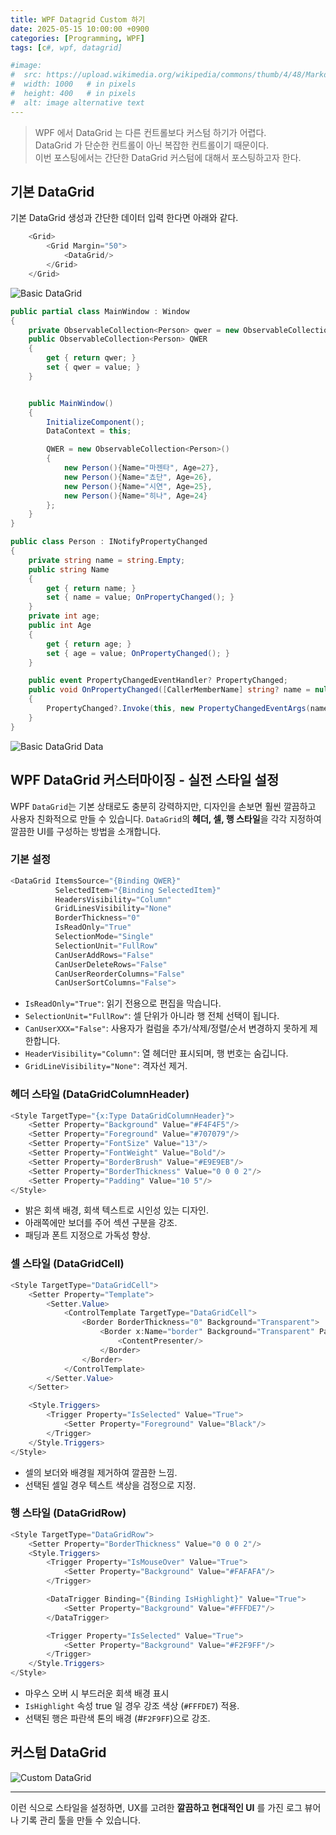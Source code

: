 ```yaml
---
title: WPF Datagrid Custom 하기
date: 2025-05-15 10:00:00 +0900
categories: [Programming, WPF]
tags: [c#, wpf, datagrid]

#image:
#  src: https://upload.wikimedia.org/wikipedia/commons/thumb/4/48/Markdown-mark.svg/1200px-Markdown-mark.svg.png
#  width: 1000   # in pixels
#  height: 400   # in pixels
#  alt: image alternative text
---
```


> WPF 에서 DataGrid 는 다른 컨트롤보다 커스텀 하기가 어렵다.   
> DataGrid 가 단순한 컨트롤이 아닌 복잡한 컨트롤이기 때문이다.   
> 이번 포스팅에서는 간단한 DataGrid 커스텀에 대해서 포스팅하고자 한다.

## 기본 DataGrid
기본  DataGrid 생성과 간단한 데이터 입력 한다면 아래와 같다.

```cs
    <Grid>
        <Grid Margin="50">
            <DataGrid/>
        </Grid>
    </Grid>
```

![Basic DataGrid](https://i.ibb.co/x87jjSCD/image.png)

```cs
public partial class MainWindow : Window
{
    private ObservableCollection<Person> qwer = new ObservableCollection<Person>();
    public ObservableCollection<Person> QWER
    {
        get { return qwer; }
        set { qwer = value; }
    }


    public MainWindow()
    {
        InitializeComponent();
        DataContext = this;

        QWER = new ObservableCollection<Person>()
        {
            new Person(){Name="마젠타", Age=27},
            new Person(){Name="쵸단", Age=26},
            new Person(){Name="시연", Age=25},
            new Person(){Name="히나", Age=24}
        };
    }
}

public class Person : INotifyPropertyChanged
{
    private string name = string.Empty;
    public string Name
    {
        get { return name; }
        set { name = value; OnPropertyChanged(); }
    }
    private int age;
    public int Age
    {
        get { return age; }
        set { age = value; OnPropertyChanged(); }
    }

    public event PropertyChangedEventHandler? PropertyChanged;
    public void OnPropertyChanged([CallerMemberName] string? name = null)
    {
        PropertyChanged?.Invoke(this, new PropertyChangedEventArgs(name));
    }
}
```
![Basic DataGrid Data](https://i.ibb.co/hxntMHV2/image.png)

## WPF DataGrid 커스터마이징 - 실전 스타일 설정
WPF ```DataGrid```는 기본 상태로도 충분히 강력하지만, 디자인을 손보면 훨씬 깔끔하고 사용자 친화적으로 만들 수 있습니다. ```DataGrid```의 **헤더, 셀, 행 스타일**을 각각 지정하여 깔끔한 UI를 구성하는 방법을 소개합니다.

### 기본 설정

```cs
<DataGrid ItemsSource="{Binding QWER}"
          SelectedItem="{Binding SelectedItem}"
          HeadersVisibility="Column"
          GridLinesVisibility="None"
          BorderThickness="0"
          IsReadOnly="True"
          SelectionMode="Single"
          SelectionUnit="FullRow"
          CanUserAddRows="False"
          CanUserDeleteRows="False"
          CanUserReorderColumns="False"
          CanUserSortColumns="False">
```

- ```IsReadOnly="True"```: 읽기 전용으로 편집을 막습니다.
- ```SelectionUnit="FullRow"```: 셀 단위가 아니라 행 전체 선택이 됩니다.
- ```CanUserXXX="False"```: 사용자가 컬럼을 추가/삭제/정렬/순서 변경하지 못하게 제한합니다.
- ```HeaderVisibility="Column"```: 열 헤더만 표시되며, 행 번호는 숨깁니다.
- ```GridLineVisibility="None"```: 격자선 제거.

### 헤더 스타일 (DataGridColumnHeader)

```cs
<Style TargetType="{x:Type DataGridColumnHeader}">
    <Setter Property="Background" Value="#F4F4F5"/>
    <Setter Property="Foreground" Value="#707079"/>
    <Setter Property="FontSize" Value="13"/>
    <Setter Property="FontWeight" Value="Bold"/>
    <Setter Property="BorderBrush" Value="#E9E9EB"/>
    <Setter Property="BorderThickness" Value="0 0 0 2"/>
    <Setter Property="Padding" Value="10 5"/>
</Style>
```

- 밝은 회색 배경, 회색 텍스트로 시인성 있는 디자인.
- 아래쪽에만 보더를 주어 섹션 구분을 강조.
- 패딩과 폰트 지정으로 가독성 향상.

### 셀 스타일 (DataGridCell)

```cs
<Style TargetType="DataGridCell">
    <Setter Property="Template">
        <Setter.Value>
            <ControlTemplate TargetType="DataGridCell">
                <Border BorderThickness="0" Background="Transparent">
                    <Border x:Name="border" Background="Transparent" Padding="10 5">
                        <ContentPresenter/>
                    </Border>
                </Border>
            </ControlTemplate>
        </Setter.Value>
    </Setter>

    <Style.Triggers>
        <Trigger Property="IsSelected" Value="True">
            <Setter Property="Foreground" Value="Black"/>
        </Trigger>
    </Style.Triggers>
</Style>
```

- 셀의 보더와 배경읠 제거하여 깔끔한 느낌.
- 선택된 셀일 경우 텍스트 색상을 검정으로 지정.

### 행 스타일 (DataGridRow)

```cs
<Style TargetType="DataGridRow">
    <Setter Property="BorderThickness" Value="0 0 0 2"/>
    <Style.Triggers>
        <Trigger Property="IsMouseOver" Value="True">
            <Setter Property="Background" Value="#FAFAFA"/>
        </Trigger>

        <DataTrigger Binding="{Binding IsHighlight}" Value="True">
            <Setter Property="Background" Value="#FFFDE7"/>
        </DataTrigger>

        <Trigger Property="IsSelected" Value="True">
            <Setter Property="Background" Value="#F2F9FF"/>
        </Trigger>
    </Style.Triggers>
</Style>
```

- 마우스 오버 시 부드러운 회색 배경 표시
- ```IsHighlight``` 속성 true 일 경우 강조 색상 (```#FFFDE7```) 적용.
- 선택된 행은 파란색 톤의 배경 (#```F2F9FF```)으로 강조.


## 커스텀 DataGrid

![Custom DataGrid](https://i.ibb.co/S709hXfp/image.png)

---

이런 식으로 스타일을 설정하면, UX를 고려한 **깔끔하고 현대적인 UI** 를 가진 로그 뷰어나 기록 관리 툴을 만들 수 있습니다.